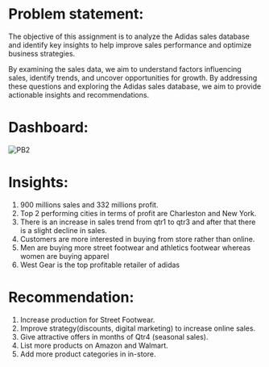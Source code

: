 # Problem statement:
The objective of this assignment is to analyze the Adidas sales database and identify key insights to help improve sales performance and optimize business strategies. 

By examining the sales data, we aim to understand factors influencing sales, identify trends, and uncover opportunities for growth. By addressing these questions and exploring the Adidas sales database, we aim to provide actionable insights and recommendations.

# Dashboard:
![PB2](https://github.com/sadafchandnisidd/Adidas-Sales-Dashboard/assets/121816441/d05cffd2-243f-4d6c-9337-fa25a1cd5e59) 

# Insights: 
  1. 900 millions sales and 332 millions profit.
  2. Top 2 performing cities in terms of profit are Charleston and New York.
  3. There is an increase in sales trend from qtr1 to qtr3 and after that there is a slight decline in sales.
  4. Customers are more interested in buying from store rather than online.
  5. Men are buying more street footwear and athletics footwear whereas women are buying apparel
  6. West Gear is the top profitable retailer of adidas

# Recommendation: 
   1. Increase production for Street Footwear.
   2. Improve strategy(discounts, digital marketing) to increase online sales.
   3. Give attractive offers in months of Qtr4 (seasonal sales).
   4. List more products on Amazon and Walmart.
   5. Add more product categories in in-store.

   
   
